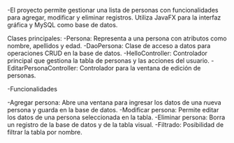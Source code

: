-El proyecto permite gestionar una lista de personas con funcionalidades para agregar, modificar y eliminar registros. Utiliza JavaFX para la interfaz gráfica y MySQL como base de datos.

Clases principales:
-Persona: Representa a una persona con atributos como nombre, apellidos y edad.
-DaoPersona: Clase de acceso a datos para operaciones CRUD en la base de datos.
-HelloController: Controlador principal que gestiona la tabla de personas y las acciones del usuario.
-EditarPersonaController: Controlador para la ventana de edición de personas.

-Funcionalidades

-Agregar persona: Abre una ventana para ingresar los datos de una nueva persona y guarda en la base de datos.
-Modificar persona: Permite editar los datos de una persona seleccionada en la tabla.
-Eliminar persona: Borra un registro de la base de datos y de la tabla visual.
-Filtrado: Posibilidad de filtrar la tabla por nombre.

